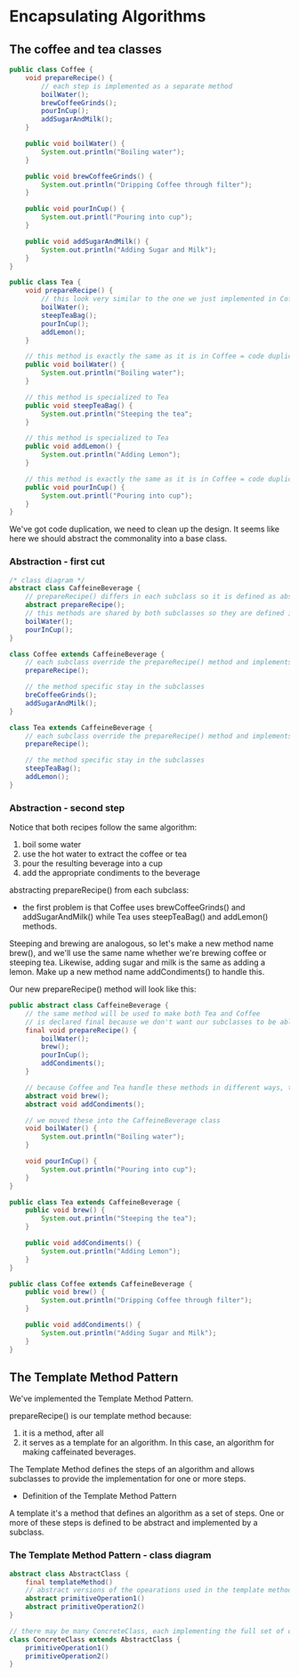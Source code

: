 # Encapsulating Algorithms

## The coffee and tea classes

```java
public class Coffee {
    void prepareRecipe() {
        // each step is implemented as a separate method
        boilWater();
        brewCoffeeGrinds();
        pourInCup();
        addSugarAndMilk();
    }

    public void boilWater() {
        System.out.println("Boiling water");
    }

    public void brewCoffeeGrinds() {
        System.out.println("Dripping Coffee through filter");
    }

    public void pourInCup() {
        System.out.printl("Pouring into cup");
    }

    public void addSugarAndMilk() {
        System.out.println("Adding Sugar and Milk");
    }
}

public class Tea {
    void prepareRecipe() {
        // this look very similar to the one we just implemented in Coffee
        boilWater();
        steepTeaBag();
        pourInCup();
        addLemon();
    }

    // this method is exactly the same as it is in Coffee = code duplication
    public void boilWater() {
        System.out.println("Boiling water");
    }

    // this method is specialized to Tea
    public void steepTeaBag() {
        System.out.println("Steeping the tea";
    }

    // this method is specialized to Tea
    public void addLemon() {
        System.out.println("Adding Lemon");
    }

    // this method is exactly the same as it is in Coffee = code duplication
    public void pourInCup() {
        System.out.printl("Pouring into cup");
    }
}
```

We've got code duplication, we need to clean up the design.
It seems like here we should abstract the commonality into a base class.

### Abstraction - first cut

```java
/* class diagram */
abstract class CaffeineBeverage {
    // prepareRecipe() differs in each subclass so it is defined as abstract
    abstract prepareRecipe();
    // this methods are shared by both subclasses so they are defined in the superclass
    boilWater();
    pourInCup();
}

class Coffee extends CaffeineBeverage {
    // each subclass override the prepareRecipe() method and implements its own recipe
    prepareRecipe();

    // the method specific stay in the subclasses
    breCoffeeGrinds();
    addSugarAndMilk();
}

class Tea extends CaffeineBeverage {
    // each subclass override the prepareRecipe() method and implements its own recipe
    prepareRecipe();

    // the method specific stay in the subclasses
    steepTeaBag();
    addLemon();
}
```

### Abstraction - second step

Notice that both recipes follow the same algorithm:

1. boil some water
2. use the hot water to extract the coffee or tea
3. pour the resulting beverage into a cup
4. add the appropriate condiments to the beverage

abstracting prepareRecipe() from each subclass:

- the first problem is that Coffee uses brewCoffeeGrinds() and addSugarAndMilk() while Tea uses steepTeaBag() and addLemon() methods.

Steeping and brewing are analogous, so let's make a new method name brew(), and we'll use the same name whether we're brewing coffee or steeping tea.
Likewise, adding sugar and milk is the same as adding a lemon. Make up a new method name addCondiments() to handle this.

Our new prepareRecipe() method will look like this:

```java
public abstract class CaffeineBeverage {
    // the same method will be used to make both Tea and Coffee
    // is declared final because we don't want our subclasses to be able to override it
    final void prepareRecipe() {
        boilWater();
        brew();
        pourInCup();
        addCondiments();
    }

    // because Coffee and Tea handle these methods in different ways, they're going to have to be declared as abstract
    abstract void brew();
    abstract void addCondiments();

    // we moved these into the CaffeineBeverage class
    void boilWater() {
        System.out.println("Boiling water");
    }

    void pourInCup() {
        System.out.println("Pouring into cup");
    }
}

public class Tea extends CaffeineBeverage {
    public void brew() {
        System.out.println("Steeping the tea");
    }

    public void addCondiments() {
        System.out.println("Adding Lemon");
    }
}

public class Coffee extends CaffeineBeverage {
    public void brew() {
        System.out.println("Dripping Coffee through filter");
    }

    public void addCondiments() {
        System.out.println("Adding Sugar and Milk");
    }
}
```

## The Template Method Pattern

We've implemented the Template Method Pattern.

prepareRecipe() is our template method because:

1. it is a method, after all
2. it serves as a template for an algorithm.
In this case, an algorithm for making caffeinated beverages.

The Template Method defines the steps of an algorithm and allows subclasses to provide the implementation for one or more steps.

- Definition of the Template Method Pattern

A template it's a method that defines an algorithm as a set of steps. One or more of these steps is defined to be abstract and implemented by a subclass.

### The Template Method Pattern - class diagram

```java
abstract class AbstractClass {
    final templateMethod()
    // abstract versions of the opearations used in the template method
    abstract primitiveOperation1()
    abstract primitiveOperation2()
}

// there may be many ConcreteClass, each implementing the full set of operations required by the template method
class ConcreteClass extends AbstractClass {
    primitiveOperation1()
    primitiveOperation2()
}
```
